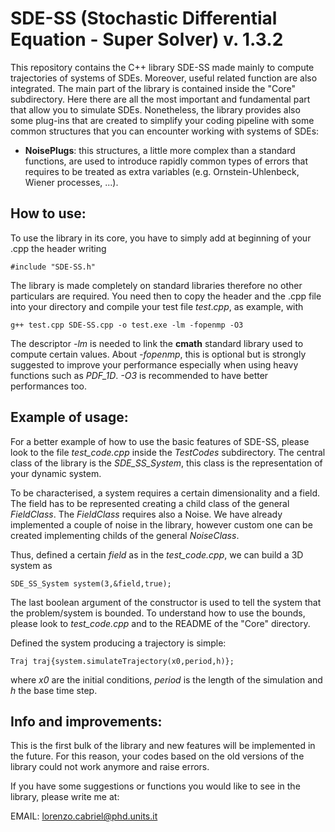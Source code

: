 # SDE-SS (Stochastic Differential Equation - Super Solver) v. 1.3.2

This repository contains the C++ library SDE-SS made mainly to compute trajectories of systems of SDEs. Moreover, useful related function are also integrated.
The main part of the library is contained inside the "Core" subdirectory. Here there are all the most important and fundamental part that allow you to simulate
SDEs.
Nonetheless, the library provides also some plug-ins that are created to simplify your coding pipeline with some common structures that you can encounter 
working with systems of SDEs:

- **NoisePlugs**: this structures, a little more complex than a standard functions, are used to introduce rapidly common types of errors that requires to be
	treated as extra variables (e.g. Ornstein-Uhlenbeck, Wiener processes, ...).

## How to use:

To use the library in its core, you have to simply add at beginning of your .cpp the header writing

```
#include "SDE-SS.h"
```

The library is made completely on standard libraries therefore no other particulars are required.
You need then to copy the header and the .cpp file into your directory and compile your test file $test.cpp$, as example, with

```
g++ test.cpp SDE-SS.cpp -o test.exe -lm -fopenmp -O3
```

The descriptor *-lm* is needed to link the **cmath** standard library used to compute certain values. About *-fopenmp*, this is optional
but is strongly suggested to improve your performance especially when using heavy functions such as *PDF_1D*. *-O3* is recommended to have
better performances too.

## Example of usage:

For a better example of how to use the basic features of SDE-SS, please look to the file *test_code.cpp* inside the *TestCodes* subdirectory.
The central class of the library is the *SDE_SS_System*, this class is the representation of your dynamic system.

To be characterised, a system requires a certain dimensionality and a field. The field has to be represented creating a child class of the general *FieldClass*.
The *FieldClass* requires also a Noise. We have already implemented a couple of noise in the library, however custom one can be created implementing childs of the general *NoiseClass*.

Thus, defined a certain *field* as in the *test_code.cpp*, we can build a 3D system as

```
SDE_SS_System system(3,&field,true);
```

The last boolean argument of the constructor is used to tell the system that the problem/system is bounded. To understand how to use the bounds, please look to *test_code.cpp* and to the README of the "Core" directory.

Defined the system producing a trajectory is simple:

```
Traj traj{system.simulateTrajectory(x0,period,h)};
```

where *x0* are the initial conditions, *period* is the length of the simulation and *h* the base time step.

## Info and improvements:

This is the first bulk of the library and new features will be implemented in the future. For this reason, your codes based on the old versions of the library could not work anymore and raise errors. 

If you have some suggestions or functions you would like to see in the library, please write me at:

EMAIL: lorenzo.cabriel@phd.units.it 




